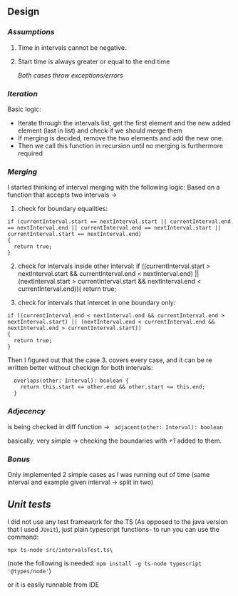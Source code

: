 ## Design

### *Assumptions*

1. Time in intervals cannot be negative.
2. Start time is always greater or equal to the end time

   *Both cases throw exceptions/errors*

### *Iteration*

Basic logic:

* Iterate through the intervals list, get the first element and the new added element (last in list) and check if we should merge them
* If merging is decided, remove the two elements and add the new one.
* Then we call this  function in recursion until no merging is furthermore required

### *Merging*
I started thinking of interval merging with the following logic:
Based on a function that accepts two intervals ->
1. check for boundary equalities:
```
if (currentInterval.start == nextInterval.start || currentInterval.end == nextInterval.end || currentInterval.end == nextInterval.start ||  currentInterval.start == nextInterval.end)
{
  return true;
}
```
2. check for intervals inside other interval:
if ((currentInterval.start > nextInterval.start && currentInterval.end < nextInterval.end) || (nextInterval.start > currentInterval.start && nextInterval.end < currentInterval.end)){
        return true;

3. check for intervals that intercet in one boundary only:
```
if ((currentInterval.end < nextInterval.end && currentInterval.end > nextInterval.start) || (nextInterval.end < currentInterval.end && nextInterval.end > currentInterval.start))
{
  return true;
}
```		
Then I figured out that the case 3. covers every case, and it can be re written better without checkign for both intervals:
```
  overlaps(other: Interval): boolean {
    return this.start <= other.end && other.start <= this.end;
  } 
```

### *Adjecency*

is being checked in diff function -> ` adjacent(other: Interval): boolean`

basically, very simple ->  checking the boundaries with *+1* added to them.

### *Bonus*

Only implemented 2 simple cases as I was running out of time (same interval and example given interval -> split in two)

## *Unit tests*

I did not use any test framework for the TS (As opposed to the java version that I used `JUnit`), just plain typescript functions- to run you can use the command:

`npx ts-node src/intervalsTest.ts\`

(note the following is needed: `npm install -g ts-node typescript '@types/node'`)

or it is easily runnable from IDE



